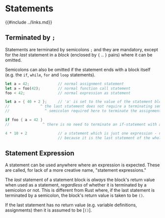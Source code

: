 Statements
==========

{{#include ../links.md}}

Terminated by `;`
-----------------

Statements are terminated by semicolons `;` and they are mandatory,
except for the _last_ statement in a _block_ (enclosed by `{` .. `}` pairs) where it can be omitted.

Semicolons can also be omitted if the statement ends with a block itself
(e.g. the `if`, `while`, `for` and `loop` statements).

```rust
let a = 42;             // normal assignment statement
let a = foo(42);        // normal function call statement
foo < 42;               // normal expression as statement

let a = { 40 + 2 };     // 'a' is set to the value of the statement block, which is the value of the last statement
//              ^ the last statement does not require a terminating semicolon (although it also works with it)
//                ^ semicolon required here to terminate the assignment statement; it is a syntax error without it

if foo { a = 42 }
//               ^ there is no need to terminate an if-statement with a semicolon

4 * 10 + 2              // a statement which is just one expression - no ending semicolon is OK
                        // because it is the last statement of the whole block
```


Statement Expression
--------------------

A statement can be used anywhere where an expression is expected. These are called, for lack of a more
creative name, "statement expressions."

The _last_ statement of a statement block is _always_ the block's return value when used as a statement,
_regardless_ of whether it is terminated by a semicolon or not. This is different from Rust where,
if the last statement is terminated by a semicolon, the block's return value is taken to be `()`.

If the last statement has no return value (e.g. variable definitions, assignments) then it is assumed to be [`()`].
